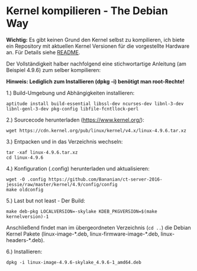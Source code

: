 # Kernel kompilieren - The Debian Way

**Wichtig:** Es gibt keinen Grund den Kernel selbst zu kompilieren, ich biete ein Repository mit aktuellen Kernel Versionen für die vorgestellte Hardware an. Für Details siehe [README](https://github.com/Bananian/ct-server-2016-jessie/blob/master/README.md).

Der Vollständigkeit halber nachfolgend eine stichwortartige Anleitung (am Beispiel 4.9.6) zum selber kompilieren:

**Hinweis: Lediglich zum Installieren (dpkg -i) benötigt man root-Rechte!**

1.) Build-Umgebung und Abhängigkeiten installieren:
```
aptitude install build-essential libssl-dev ncurses-dev libnl-3-dev libnl-genl-3-dev pkg-config libfile-fcntllock-perl
```

2.) Sourcecode herunterladen (https://www.kernel.org/):
```
wget https://cdn.kernel.org/pub/linux/kernel/v4.x/linux-4.9.6.tar.xz
```

3.) Entpacken und in das Verzeichnis wechseln:
```
tar -xaf linux-4.9.6.tar.xz
cd linux-4.9.6
```

4.) Konfiguration (.config) herunterladen und aktualisieren:
```
wget -O .config https://github.com/Bananian/ct-server-2016-jessie/raw/master/kernel/4.9/config/config
make oldconfig
```

5.) Last but not least - Der Build:
```
make deb-pkg LOCALVERSION=-skylake KDEB_PKGVERSION=$(make kernelversion)-1
```
Anschließend findet man im übergeordneten Verzeichnis (```cd ..```) die Debian Kernel Pakete (linux-image-\*.deb, linux-firmware-image-\*.deb, linux-headers-\*.deb).

6.) Installieren:
```
dpkg -i linux-image-4.9.6-skylake_4.9.6-1_amd64.deb
```

